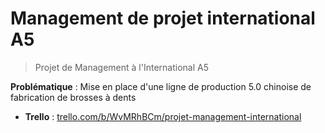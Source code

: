 # Management de projet international A5

> Projet de Management à l'International A5 

**Problématique** : Mise en place d'une ligne de production 5.0 chinoise de fabrication de brosses à dents

* **Trello** : [trello.com/b/WvMRhBCm/projet-management-international](https://trello.com/b/WvMRhBCm/projet-management-international)
